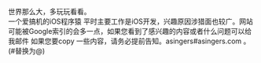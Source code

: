世界那么大，多玩玩看看。
<img src="https://cloud9dic.b0.upaiyun.com/photo-1495900158145-fa1e1786861b.jpeg" alt="" class="shadow"/><br>
一个爱搞机的iOS程序猿
平时主要工作是iOS开发，兴趣原因涉猎面也较广。网站可能被Google索引的会多一点，如果您看到了感兴趣的内容或者什么问题可以给我邮件 如果您要copy 一些内容，请务必提前告知。asingers#asingers.com 。(#替换为@)